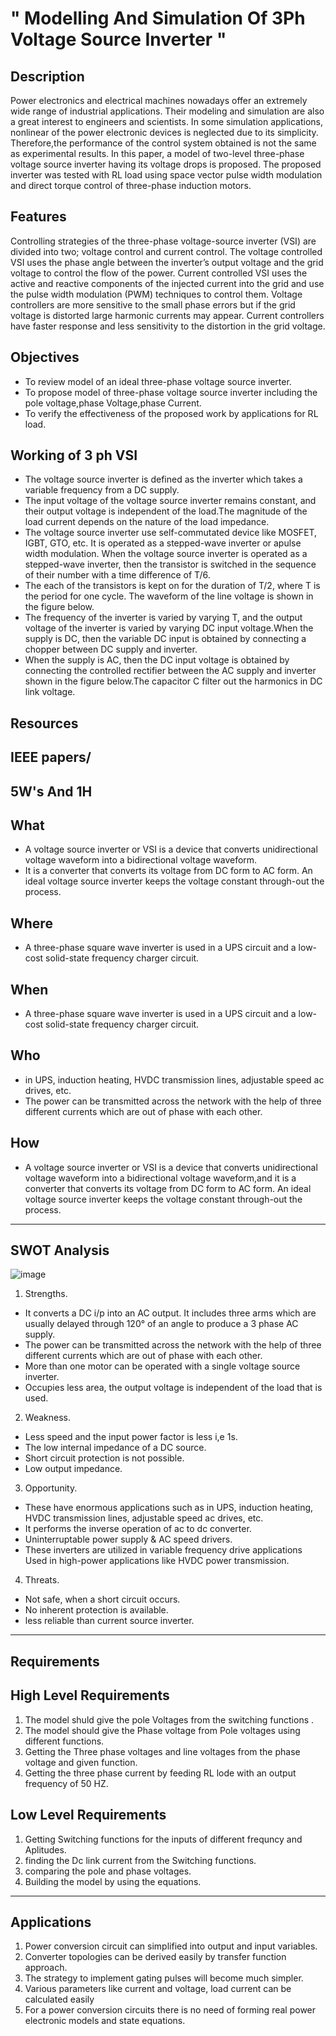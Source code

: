 # " Modelling And Simulation Of 3Ph Voltage Source Inverter "

##  Description

Power electronics and electrical machines nowadays offer an extremely wide range of industrial applications. Their modeling and simulation are also a great interest
to engineers and scientists. In some simulation applications, nonlinear of the power electronic devices is neglected due to its simplicity. Therefore,the performance of the control system obtained is not the same as experimental results. In this paper, a model of two-level three-phase voltage source inverter having its voltage drops is proposed. The proposed inverter was tested with RL load using space vector pulse width modulation and direct torque control of three-phase induction motors.

## Features

Controlling strategies of the three-phase voltage-source inverter (VSI) are divided into two; 
voltage control and current control. The voltage controlled VSI uses the phase angle between the inverter’s output voltage and the grid voltage to control the flow of the power. Current controlled VSI uses the active and reactive components of the injected current into the grid and use the pulse width modulation (PWM) techniques to control them. Voltage controllers are more sensitive to the small phase errors but if the grid voltage is distorted large harmonic currents may appear. Current controllers have faster response and less sensitivity to the distortion in the grid voltage.

## Objectives
  *  To review model of an ideal  three-phase voltage source inverter.
  *  To propose model of three-phase voltage source inverter including the pole voltage,phase Voltage,phase Current.
  *  To verify the effectiveness of the proposed work by applications for RL load.

  
## Working of 3 ph VSI

  * The voltage source inverter is defined as the inverter which takes a variable frequency from a DC supply. 
  * The input voltage of the voltage source inverter remains constant, and their output voltage is independent of the load.The magnitude of the load current depends on     the nature of the load impedance.
  * The voltage source inverter use self-commutated device like MOSFET, IGBT, GTO, etc. It is operated as a stepped-wave inverter or apulse width modulation. When the     voltage source inverter is operated as a stepped-wave inverter, then the transistor is switched in the sequence of their number with a time difference of T/6.
  * The each of the transistors is kept on for the duration of T/2, where T is the period for one cycle. The waveform of the line voltage is shown in the figure below.
  * The frequency of the inverter is varied by varying T, and the output voltage of the inverter is varied by varying DC input voltage.When the supply is DC, then the     variable DC input is obtained by connecting a chopper between DC supply and inverter.
  * When the supply is AC, then the DC input voltage is obtained by connecting the controlled rectifier between the AC supply and inverter shown in the figure             below.The capacitor C filter out the harmonics in DC link voltage.  
  
## Resources 
  IEEE papers/
--------------------------------------------------------  
##  5W's And 1H

  ## What  
  * A voltage source inverter or VSI is a device that converts unidirectional voltage waveform into a bidirectional voltage waveform.
  * It is a converter that converts its voltage from DC form to AC form. An ideal voltage source inverter keeps the voltage constant through-out the process.
   
  ## Where
  * A three-phase square wave inverter is used in a UPS circuit and a low-cost solid-state frequency charger circuit.
    
  ## When 
  * A three-phase square wave inverter is used in a UPS circuit and a low-cost solid-state frequency charger circuit.
  
  ## Who  
  * in UPS, induction heating, HVDC transmission lines, adjustable speed ac drives, etc.  
  * The power can be transmitted across the network with the help of three different currents which are out of phase with each other.
     
  ## How   
  * A voltage source inverter or VSI is a device that converts unidirectional voltage waveform into a bidirectional voltage waveform,and it is a converter that      converts its voltage from DC form to AC form. An ideal voltage source inverter keeps the voltage constant through-out the process.
---------------------------------------------------------------     
## SWOT Analysis

![image](https://user-images.githubusercontent.com/98837660/160236574-85736a89-4332-4e59-8817-fe5f47badca0.png)

  1. Strengths.
 
   * It converts a DC i/p into an AC output. It includes three arms which are usually delayed through 120° of an angle to produce a 3 phase AC supply.
   * The power can be transmitted across the network with the help of three different currents which are out of phase with each other.
   * More than one motor can be operated with a single voltage source inverter.
   * Occupies less area, the output voltage is independent of the load that is used.

 2. Weakness.
 
   * Less speed and the input power factor is less i,e 1s.
   * The low internal impedance of a DC source.
   * Short circuit protection is not possible.
   *	Low output impedance.
 
 3. Opportunity.
 
   * These have enormous applications such as in UPS, induction heating, HVDC transmission lines, adjustable speed ac drives, etc. 
   * It performs the inverse operation of ac to dc converter.
   * Uninterruptable power supply & AC speed drivers.
   * These inverters are utilized in variable frequency drive applications Used in high-power applications like HVDC power transmission.

   
 4. Threats.
   * Not safe, when a short circuit occurs.
   * No inherent protection is available.
   * less reliable than current source inverter.
 ------------------------------------------------------------------------- 
## Requirements 

 ##  High Level Requirements 
 
 1. The model shuld give the pole Voltages from the switching functions .
 2. The model should give the Phase voltage from Pole voltages using different functions.
 3. Getting the Three phase voltages and line voltages from the phase voltage and given function.
 4. Getting the three phase current by feeding RL lode with an output frequency of 50 HZ.

   
 ##  Low Level Requirements
 
 1. Getting Switching functions for the inputs of different frequncy and Aplitudes.
 2. finding the Dc link current from the Switching functions.
 3. comparing the pole and phase voltages.
 4. Building the model  by using the equations.
 
 ----------------------------------------------------------------------------------------
## Applications  

1. Power conversion circuit can simplified into output and input variables.
2. Converter topologies can be derived easily by transfer function approach.
3. The strategy to implement gating pulses will become much simpler.
4. Various parameters like current and voltage, load current can be calculated easily
5. For a power conversion circuits there is no need of forming real power electronic models and state equations.

